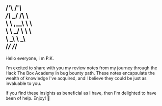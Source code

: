 /'\    /'_\              
/\ \__/ /\ \       
\ \ ,__\\ \ \       
 \ \ \_/ \ \ \        
  \ \_\   \ \_\        
   \/_/    \/_/   
-------------------------------------------------------------------

Hello everyone, i m P.K.

I'm excited to share with you my review notes from my journey through the Hack The Box Academy in bug bounty path. These notes encapsulate the wealth of knowledge I've acquired, and I believe they could be just as invaluable to you.

If you find these insights as beneficial as I have, then I'm delighted to have been of help. Enjoy! 🍰
